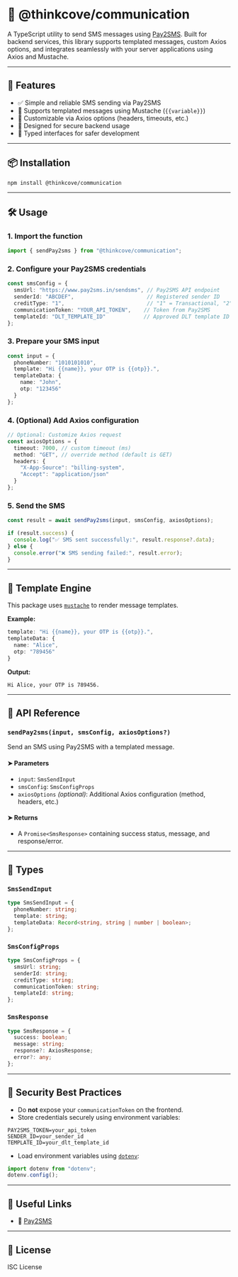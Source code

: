 
# 📲 @thinkcove/communication

A TypeScript utility to send SMS messages using [Pay2SMS](https://www.pay2sms.in/). Built for backend services, this library supports templated messages, custom Axios options, and integrates seamlessly with your server applications using Axios and Mustache.

---

## 🚀 Features

- ✅ Simple and reliable SMS sending via Pay2SMS  
- 📄 Supports templated messages using Mustache (`{{variable}}`)  
- 🔧 Customizable via Axios options (headers, timeouts, etc.)  
- 🔐 Designed for secure backend usage  
- 🧪 Typed interfaces for safer development  

---

## 📦 Installation

```bash
npm install @thinkcove/communication
```

---

## 🛠️ Usage

### 1. Import the function

```ts
import { sendPay2sms } from "@thinkcove/communication";
```

### 2. Configure your Pay2SMS credentials

```ts
const smsConfig = {
  smsUrl: "https://www.pay2sms.in/sendsms", // Pay2SMS API endpoint
  senderId: "ABCDEF",                       // Registered sender ID
  creditType: "1",                          // "1" = Transactional, "2" = Promotional
  communicationToken: "YOUR_API_TOKEN",    // Token from Pay2SMS
  templateId: "DLT_TEMPLATE_ID"            // Approved DLT template ID
};
```

### 3. Prepare your SMS input

```ts
const input = {
  phoneNumber: "1010101010",
  template: "Hi {{name}}, your OTP is {{otp}}.",
  templateData: {
    name: "John",
    otp: "123456"
  }
};
```

### 4. (Optional) Add Axios configuration

```ts
// Optional: Customize Axios request
const axiosOptions = {
  timeout: 7000, // custom timeout (ms)
  method: "GET", // override method (default is GET)
  headers: {
    "X-App-Source": "billing-system",
    "Accept": "application/json"
  }
};

```

### 5. Send the SMS

```ts
const result = await sendPay2sms(input, smsConfig, axiosOptions);

if (result.success) {
  console.log("✅ SMS sent successfully:", result.response?.data);
} else {
  console.error("❌ SMS sending failed:", result.error);
}
```

---

## 🧩 Template Engine

This package uses [`mustache`](https://www.npmjs.com/package/mustache) to render message templates.

**Example:**

```ts
template: "Hi {{name}}, your OTP is {{otp}}.",
templateData: {
  name: "Alice",
  otp: "789456"
}
```

**Output:**

```
Hi Alice, your OTP is 789456.
```

---

## 📄 API Reference

### `sendPay2sms(input, smsConfig, axiosOptions?)`

Send an SMS using Pay2SMS with a templated message.

#### ➤ Parameters

- `input`: `SmsSendInput`  
- `smsConfig`: `SmsConfigProps`  
- `axiosOptions` *(optional)*: Additional Axios configuration (method, headers, etc.)

#### ➤ Returns

- A `Promise<SmsResponse>` containing success status, message, and response/error.

---

## 🧾 Types

### `SmsSendInput`

```ts
type SmsSendInput = {
  phoneNumber: string;
  template: string;
  templateData: Record<string, string | number | boolean>;
};
```

### `SmsConfigProps`

```ts
type SmsConfigProps = {
  smsUrl: string;
  senderId: string;
  creditType: string;
  communicationToken: string;
  templateId: string;
};
```

### `SmsResponse`

```ts
type SmsResponse = {
  success: boolean;
  message: string;
  response?: AxiosResponse;
  error?: any;
};
```

---

## 🔐 Security Best Practices

- Do **not** expose your `communicationToken` on the frontend.  
- Store credentials securely using environment variables:

```env
PAY2SMS_TOKEN=your_api_token
SENDER_ID=your_sender_id
TEMPLATE_ID=your_dlt_template_id
```

- Load environment variables using [`dotenv`](https://www.npmjs.com/package/dotenv):

```ts
import dotenv from "dotenv";
dotenv.config();
```

---

## 📎 Useful Links

- 🔗 [Pay2SMS](https://www.pay2sms.in/)

---

## 📝 License

ISC License
